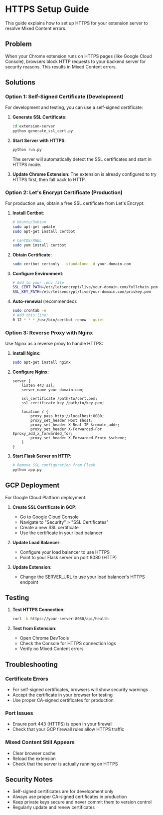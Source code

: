 # HTTPS Setup Guide

This guide explains how to set up HTTPS for your extension server to resolve Mixed Content errors.

## Problem

When your Chrome extension runs on HTTPS pages (like Google Cloud Console), browsers block HTTP requests to your backend server for security reasons. This results in Mixed Content errors.

## Solutions

### Option 1: Self-Signed Certificate (Development)

For development and testing, you can use a self-signed certificate:

1. **Generate SSL Certificate**:
   ```bash
   cd extension-server
   python generate_ssl_cert.py
   ```

2. **Start Server with HTTPS**:
   ```bash
   python run.py
   ```
   The server will automatically detect the SSL certificates and start in HTTPS mode.

3. **Update Chrome Extension**:
   The extension is already configured to try HTTPS first, then fall back to HTTP.

### Option 2: Let's Encrypt Certificate (Production)

For production use, obtain a free SSL certificate from Let's Encrypt:

1. **Install Certbot**:
   ```bash
   # Ubuntu/Debian
   sudo apt-get update
   sudo apt-get install certbot
   
   # CentOS/RHEL
   sudo yum install certbot
   ```

2. **Obtain Certificate**:
   ```bash
   sudo certbot certonly --standalone -d your-domain.com
   ```

3. **Configure Environment**:
   ```bash
   # Add to your .env file
   SSL_CERT_PATH=/etc/letsencrypt/live/your-domain.com/fullchain.pem
   SSL_KEY_PATH=/etc/letsencrypt/live/your-domain.com/privkey.pem
   ```

4. **Auto-renewal** (recommended):
   ```bash
   sudo crontab -e
   # Add this line:
   0 12 * * * /usr/bin/certbot renew --quiet
   ```

### Option 3: Reverse Proxy with Nginx

Use Nginx as a reverse proxy to handle HTTPS:

1. **Install Nginx**:
   ```bash
   sudo apt-get install nginx
   ```

2. **Configure Nginx**:
   ```nginx
   server {
       listen 443 ssl;
       server_name your-domain.com;
       
       ssl_certificate /path/to/cert.pem;
       ssl_certificate_key /path/to/key.pem;
       
       location / {
           proxy_pass http://localhost:8080;
           proxy_set_header Host $host;
           proxy_set_header X-Real-IP $remote_addr;
           proxy_set_header X-Forwarded-For $proxy_add_x_forwarded_for;
           proxy_set_header X-Forwarded-Proto $scheme;
       }
   }
   ```

3. **Start Flask Server on HTTP**:
   ```bash
   # Remove SSL configuration from Flask
   python app.py
   ```

## GCP Deployment

For Google Cloud Platform deployment:

1. **Create SSL Certificate in GCP**:
   - Go to Google Cloud Console
   - Navigate to "Security" > "SSL Certificates"
   - Create a new SSL certificate
   - Use the certificate in your load balancer

2. **Update Load Balancer**:
   - Configure your load balancer to use HTTPS
   - Point to your Flask server on port 8080 (HTTP)

3. **Update Extension**:
   - Change the SERVER_URL to use your load balancer's HTTPS endpoint

## Testing

1. **Test HTTPS Connection**:
   ```bash
   curl -k https://your-server:8080/api/health
   ```

2. **Test from Extension**:
   - Open Chrome DevTools
   - Check the Console for HTTPS connection logs
   - Verify no Mixed Content errors

## Troubleshooting

### Certificate Errors
- For self-signed certificates, browsers will show security warnings
- Accept the certificate in your browser for testing
- Use proper CA-signed certificates for production

### Port Issues
- Ensure port 443 (HTTPS) is open in your firewall
- Check that your GCP firewall rules allow HTTPS traffic

### Mixed Content Still Appears
- Clear browser cache
- Reload the extension
- Check that the server is actually running on HTTPS

## Security Notes

- Self-signed certificates are for development only
- Always use proper CA-signed certificates in production
- Keep private keys secure and never commit them to version control
- Regularly update and renew certificates 